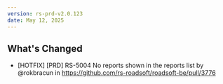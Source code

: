 ```yaml
---
version: rs-prd-v2.0.123
date: May 12, 2025
---
```


## What's Changed
* [HOTFIX] [PRD] RS-5004 No reports shown in the reports list by @rokbracun in https://github.com/rs-roadsoft/roadsoft-be/pull/3776